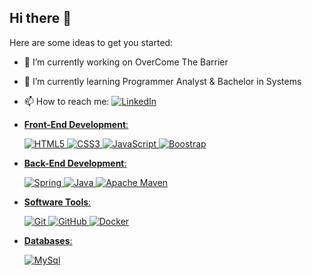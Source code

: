 ## Hi there 👋

<!--
**FrancoNordinelli/FrancoNordinelli** is a ✨ _special_ ✨ repository because its `README.md` (this file) appears on your GitHub profile.-->

Here are some ideas to get you started:

- 🔭 I’m currently working on OverCome The Barrier
- 🌱 I’m currently learning  Programmer Analyst & Bachelor in Systems

- 📫 How to reach me:  <a href="https://www.linkedin.com/in/franco-nordinelli/">![LinkedIn](https://img.shields.io/badge/linkedin-%230077B5.svg?style=for-the-badge&logo=linkedin&logoColor=white)

- **Front-End Development**:

   ![HTML5](https://img.shields.io/badge/HTML5%20-%23E34F26.svg?style=for-the-badge&logo=html5&logoColor=white)
   ![CSS3](https://img.shields.io/badge/CSS%20-%231572B6.svg?style=for-the-badge&logo=css3&logoColor=white)
   ![JavaScript](https://img.shields.io/badge/JavaScript%20-%23F7DF1E.svg?style=for-the-badge&logo=javascript&logoColor=black)
   ![Boostrap](https://img.shields.io/badge/Bootstrap-563D7C?style=for-the-badge&logo=bootstrap&logoColor=white)
  

- **Back-End Development**:

  ![Spring](https://img.shields.io/badge/Spring-6DB33F?style=for-the-badge&logo=spring&logoColor=white)
  ![Java](https://img.shields.io/badge/Java-ED8B00?style=for-the-badge&logo=openjdk&logoColor=white)
  ![Apache Maven](https://img.shields.io/badge/Apache%20Maven-C71A36?style=for-the-badge&logo=Apache%20Maven&logoColor=white)

- **Software Tools**:

    ![Git](https://img.shields.io/badge/git-%23F05033.svg?style=for-the-badge&logo=git&logoColor=white)
    ![GitHub](https://img.shields.io/badge/github-%23121011.svg?style=for-the-badge&logo=github&logoColor=white)
    ![Docker](https://img.shields.io/badge/docker-%230db7ed.svg?style=for-the-badge&logo=docker&logoColor=white)
   

- **Databases**:

  ![MySql](https://img.shields.io/badge/MySQL-00000F?style=for-the-badge&logo=mysql&logoColor=white)
